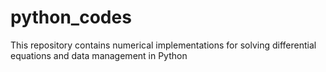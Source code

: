 # python_codes
This repository contains numerical implementations for solving differential equations and data management in Python

